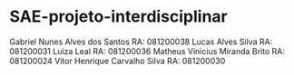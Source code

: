 # SAE-projeto-interdisciplinar
Gabriel Nunes Alves dos Santos RA: 081200038  Lucas Alves Silva RA: 081200031 Luiza Leal RA: 081200036 Matheus Vinicius Miranda Brito RA: 081200024 Vitor Henrique Carvalho Silva RA: 081200030
